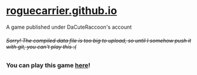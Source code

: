 # [roguecarrier.github.io](https://roguecarrier.github.io/)
A game published under DaCuteRaccoon's account

###### <s>Sorry! The compiled data file is too big to upload, so until I somehow push it with git, you can't play this :(</s>

### You can play this game [here](https://roguecarrier.github.io/)!
